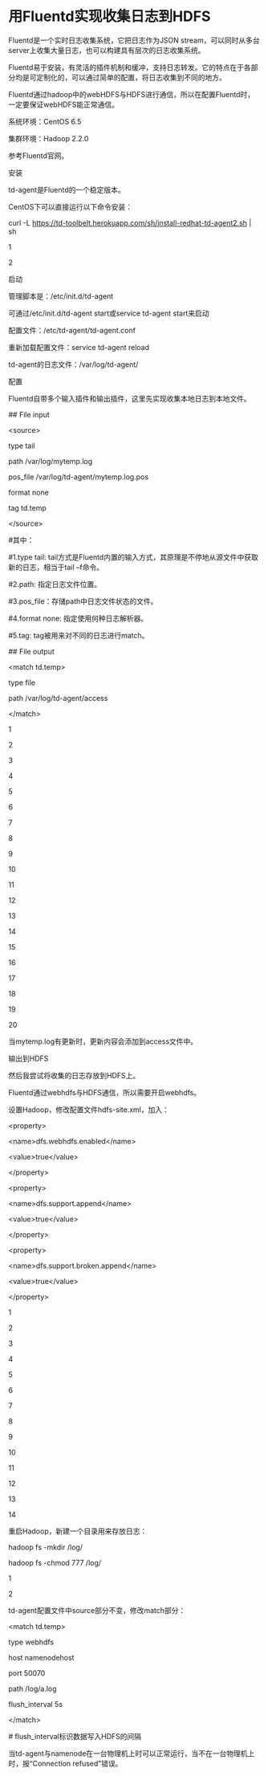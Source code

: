 # 用Fluentd实现收集日志到HDFS

Fluentd是一个实时日志收集系统，它把日志作为JSON stream，可以同时从多台server上收集大量日志，也可以构建具有层次的日志收集系统。 

Fluentd易于安装，有灵活的插件机制和缓冲，支持日志转发。它的特点在于各部分均是可定制化的，可以通过简单的配置，将日志收集到不同的地方。 

Fluentd通过hadoop中的webHDFS与HDFS进行通信，所以在配置Fluentd时，一定要保证webHDFS能正常通信。



系统环境：CentOS 6.5 

集群环境：Hadoop 2.2.0 

参考Fluentd官网。



安装

td-agent是Fluentd的一个稳定版本。 

CentOS下可以直接运行以下命令安装：



curl -L https://td-toolbelt.herokuapp.com/sh/install-redhat-td-agent2.sh \| sh

1

2

启动

管理脚本是：/etc/init.d/td-agent 

可通过/etc/init.d/td-agent start或service td-agent start来启动 

配置文件：/etc/td-agent/td-agent.conf 

重新加载配置文件：service td-agent reload 

td-agent的日志文件：/var/log/td-agent/



配置

Fluentd自带多个输入插件和输出插件，这里先实现收集本地日志到本地文件。



\#\# File input

&lt;source&gt;

  type tail

  path /var/log/mytemp.log

  pos\_file /var/log/td-agent/mytemp.log.pos

  format none

  tag td.temp

&lt;/source&gt;

\#其中：

\#1.type tail: tail方式是Fluentd内置的输入方式，其原理是不停地从源文件中获取新的日志，相当于tail –f命令。

\#2.path: 指定日志文件位置。

\#3.pos\_file：存储path中日志文件状态的文件。

\#4.format none: 指定使用何种日志解析器。

\#5.tag: tag被用来对不同的日志进行match。



\#\# File output

&lt;match td.temp&gt;

  type file

  path /var/log/td-agent/access

&lt;/match&gt;

1

2

3

4

5

6

7

8

9

10

11

12

13

14

15

16

17

18

19

20

当mytemp.log有更新时，更新内容会添加到access文件中。



输出到HDFS

然后我尝试将收集的日志存放到HDFS上。 

Fluentd通过webhdfs与HDFS通信，所以需要开启webhdfs。 

设置Hadoop，修改配置文件hdfs-site.xml，加入：



&lt;property&gt;

  &lt;name&gt;dfs.webhdfs.enabled&lt;/name&gt;

  &lt;value&gt;true&lt;/value&gt;

&lt;/property&gt;



&lt;property&gt;

  &lt;name&gt;dfs.support.append&lt;/name&gt;

  &lt;value&gt;true&lt;/value&gt;

&lt;/property&gt;



&lt;property&gt;

  &lt;name&gt;dfs.support.broken.append&lt;/name&gt;

  &lt;value&gt;true&lt;/value&gt;

&lt;/property&gt;

1

2

3

4

5

6

7

8

9

10

11

12

13

14

重启Hadoop，新建一个目录用来存放日志：



hadoop fs -mkdir /log/

hadoop fs -chmod 777 /log/

1

2

td-agent配置文件中source部分不变，修改match部分：



&lt;match td.temp&gt;

  type webhdfs

  host namenodehost

  port 50070

  path /log/a.log

  flush\_interval 5s

&lt;/match&gt;

\# flush\_interval标识数据写入HDFS的间隔



当td-agent与namenode在一台物理机上时可以正常运行，当不在一台物理机上时，报“Connection refused”错误。





